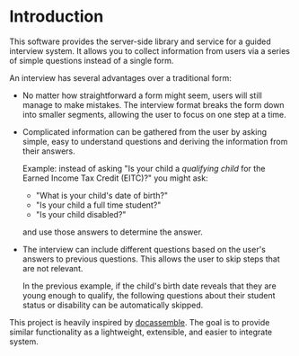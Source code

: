 # Introduction

This software provides the server-side library and service for a guided interview
system. It allows you to collect information from users via a series of simple questions
instead of a single form.

An interview has several advantages over a traditional form:

- No matter how straightforward a form might seem, users will still manage to make
  mistakes. The interview format breaks the form down into smaller segments, allowing
  the user to focus on one step at a time.

- Complicated information can be gathered from the user by asking simple, easy to
  understand questions and deriving the information from their answers.

  Example: instead of asking "Is your child a _qualifying child_ for the Earned Income
  Tax Credit (EITC)?" you might ask:

  - "What is your child's date of birth?"
  - "Is your child a full time student?"
  - "Is your child disabled?"

  and use those answers to determine the answer.

- The interview can include different questions based on the user's answers to previous
  questions. This allows the user to skip steps that are not relevant.

  In the previous example, if the child's birth date reveals that they are young enough
  to qualify, the following questions about their student status or disability can be
  automatically skipped.

This project is heavily inspired by [docassemble](https://docassemble.org/). The goal is
to provide similar functionality as a lightweight, extensible, and easier to integrate
system.
